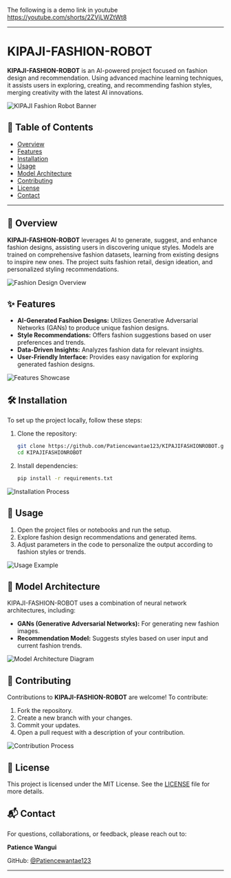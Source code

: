 The following is a demo link in youtube https://youtube.com/shorts/2ZVjLWZtWt8

---

# KIPAJI-FASHION-ROBOT

**KIPAJI-FASHION-ROBOT** is an AI-powered project focused on fashion design and recommendation. Using advanced machine learning techniques, it assists users in exploring, creating, and recommending fashion styles, merging creativity with the latest AI innovations.

![KIPAJI Fashion Robot Banner](images/fashion_robot_banner.png)

## 📜 Table of Contents
- [Overview](#overview)
- [Features](#features)
- [Installation](#installation)
- [Usage](#usage)
- [Model Architecture](#model-architecture)
- [Contributing](#contributing)
- [License](#license)
- [Contact](#contact)

---

## 📖 Overview

**KIPAJI-FASHION-ROBOT** leverages AI to generate, suggest, and enhance fashion designs, assisting users in discovering unique styles. Models are trained on comprehensive fashion datasets, learning from existing designs to inspire new ones. The project suits fashion retail, design ideation, and personalized styling recommendations.

![Fashion Design Overview](images/fashion_design_overview.png)

## ✨ Features

- **AI-Generated Fashion Designs:** Utilizes Generative Adversarial Networks (GANs) to produce unique fashion designs.
- **Style Recommendations:** Offers fashion suggestions based on user preferences and trends.
- **Data-Driven Insights:** Analyzes fashion data for relevant insights.
- **User-Friendly Interface:** Provides easy navigation for exploring generated fashion designs.

![Features Showcase](images/features_showcase.png)

## 🛠️ Installation

To set up the project locally, follow these steps:

1. Clone the repository:
   ```bash
   git clone https://github.com/Patiencewantae123/KIPAJIFASHIONROBOT.git
   cd KIPAJIFASHIONROBOT
   ```
2. Install dependencies:
   ```bash
   pip install -r requirements.txt
   ```

![Installation Process](images/installation_process.png)

## 🚀 Usage

1. Open the project files or notebooks and run the setup.
2. Explore fashion design recommendations and generated items.
3. Adjust parameters in the code to personalize the output according to fashion styles or trends.

![Usage Example](images/usage_example.png)

## 🧬 Model Architecture

KIPAJI-FASHION-ROBOT uses a combination of neural network architectures, including:
- **GANs (Generative Adversarial Networks):** For generating new fashion images.
- **Recommendation Model:** Suggests styles based on user input and current fashion trends.

![Model Architecture Diagram](images/model_architecture_diagram.png)

## 🤝 Contributing

Contributions to **KIPAJI-FASHION-ROBOT** are welcome! To contribute:

1. Fork the repository.
2. Create a new branch with your changes.
3. Commit your updates.
4. Open a pull request with a description of your contribution.

![Contribution Process](images/contribution_process.png)

## 📄 License

This project is licensed under the MIT License. See the [LICENSE](./LICENSE) file for more details.

## 📬 Contact

For questions, collaborations, or feedback, please reach out to:

**Patience Wangui**

GitHub: [@Patiencewantae123](https://github.com/Patiencewantae123)

---

